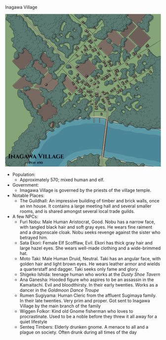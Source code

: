 Inagawa Village

 ![img](inagawa_village.png)

- Population:
    - Approximately 570; mixed human and elf.
- Government:
    - Imagawa Village is governed by the priests of the village temple.
- Notable Places:
    - The Guildhall: An impressive building of timber and brick walls, once an inn house. It contains a large meeting hall and several smaller rooms, and is shared amongst several local trade guilds.
- A few NPCs:
    - Furi Nobu: Male Human Aristocrat, Good. Nobu has a narrow face, with tangled black hair and soft gray eyes. He wears fine raiment and a dragonscale cloak. Nobu seeks revenge against the sister who betrayed him.
    - Sata Ekori: Female Elf Scofflaw, Evil. Ekori has thick gray hair and large hazel eyes. She wears well-made clothing and a wide-brimmed hat.
    - Moto Taki: Male Human Druid, Neutral. Taki has an angular face, with golden hair and light brown eyes. He wears leather armor and wields a quarterstaff and dagger. Taki seeks only fame and glory.
    - Shigeko Ishida: teenage human who works at the *Dusty Shoe Tavern*
    - Ana Ganesha: Hooded figure who aspires to be an assassin in the Kamaitachi. Evil and bloodthirsty. In their early twenties. Works as a dancer in the *Goldmoon Dance Troupe*
    - Rumen Sugiyama: Human Cleric from the affluent Sugimaya family. In their late twenties. Very prim and proper. Got sent to Inagawa Village by the main branch of the family
    - Wiggen Folkor: Kind old Gnome fisherman who loves to procrastinate. Used to be a noble before they threw it all away for a quiet lifestyle
    - Senteq Timbers: Elderly drunken gnome. A menace to all and a plague on society. Often drunk during all times of the day
